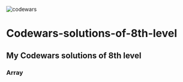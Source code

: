 ![codewars](https://user-images.githubusercontent.com/68942106/94357608-3960e580-004f-11eb-82af-9dbc48f3d5e2.png)

# Codewars-solutions-of-8th-level

## My Codewars solutions of 8th level

### Array
